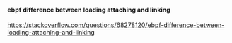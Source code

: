 #### ebpf difference between loading attaching and linking

https://stackoverflow.com/questions/68278120/ebpf-difference-between-loading-attaching-and-linking

